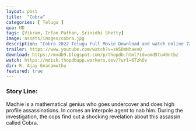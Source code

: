 ```yaml
---
layout: post
title:  "Cobra"
categories: [ Telugu ]
qua: HD
tags: [Vikram, Irfan Pathan, Srinidhi Shetty]
image: assets/images/cobra.jpg
description: "Cobra 2022 Telugu Full Movie Download and watch online 720p low file size 500 mb."
trailer: https://www.youtube.com/watch?v=sHSDmNhaevQ
download: https://mvdb9.blogspot.com/p/thopdb.html?id=amd5tu40ntbz
watch: https://mdisk.thopdbapp.workers.dev/?url=6TzhOv
dir: R. Ajay Gnanamuthu
featured: true
---
```


### Story Line:
Madhie is a mathematical genius who goes undercover and does high profile assassinations. In comes an interpole agent to nab him. During the investigation, the cops find out a shocking revelation about this assassin called Cobra.
